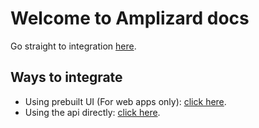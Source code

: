 # Welcome to Amplizard docs

Go straight to integration [here](/integration).

## Ways to integrate

- Using prebuilt UI (For web apps only): [click here](/integration/#using-prebuilt-ui).
- Using the api directly: [click here](/integration/#using-api).
